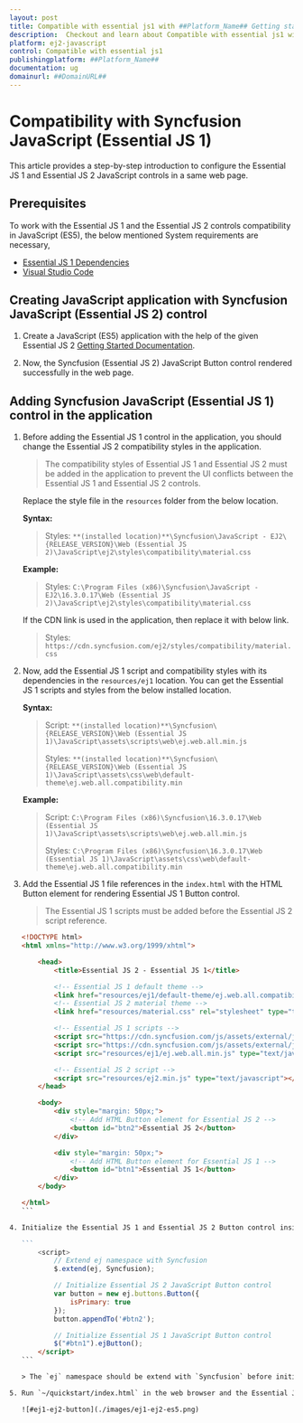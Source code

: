 ```yaml
---
layout: post
title: Compatible with essential js1 with ##Platform_Name## Getting started control | Syncfusion
description:  Checkout and learn about Compatible with essential js1 with ##Platform_Name## Getting started control of Syncfusion Essential JS 2 and more details.
platform: ej2-javascript
control: Compatible with essential js1 
publishingplatform: ##Platform_Name##
documentation: ug
domainurl: ##DomainURL##
---
```


# Compatibility with Syncfusion JavaScript (Essential JS 1)

This article provides a step-by-step introduction to configure the Essential JS 1 and Essential JS 2 JavaScript controls in a same web page.

## Prerequisites

To work with the Essential JS 1 and the Essential JS 2 controls compatibility in JavaScript (ES5), the below mentioned System requirements are necessary,

* [Essential JS 1 Dependencies](https://help.syncfusion.com/js/dependencies)
* [Visual Studio Code](https://code.visualstudio.com/)

## Creating JavaScript application with Syncfusion JavaScript (Essential JS 2) control

1. Create a JavaScript (ES5) application with the help of the given Essential JS 2 [Getting Started Documentation](./quick-start).

2. Now, the Syncfusion (Essential JS 2) JavaScript Button control rendered successfully in the web page.

## Adding Syncfusion JavaScript (Essential JS 1) control in the application

1. Before adding the Essential JS 1 control in the application, you should change the Essential JS 2 compatibility styles in the application.

    > The compatibility styles of Essential JS 1 and Essential JS 2 must be added in the application to prevent the UI conflicts between the Essential JS 1 and Essential JS 2 controls.

    Replace the style file in the `resources` folder from the below location.

    **Syntax:**
    > Styles: `**(installed location)**\Syncfusion\JavaScript - EJ2\{RELEASE_VERSION}\Web (Essential JS 2)\JavaScript\ej2\styles\compatibility\material.css`

    **Example:**
    > Styles: `C:\Program Files (x86)\Syncfusion\JavaScript - EJ2\16.3.0.17\Web (Essential JS 2)\JavaScript\ej2\styles\compatibility\material.css`

    If the CDN link is used in the application, then replace it with below link.

    > Styles: `https://cdn.syncfusion.com/ej2/styles/compatibility/material.css`

2. Now, add the Essential JS 1 script and compatibility styles with its dependencies in the `resources/ej1` location. You can get the Essential JS 1 scripts and styles from the below installed location.

    **Syntax:**
    > Script:
    > `**(installed location)**\Syncfusion\{RELEASE_VERSION}\Web (Essential JS 1)\JavaScript\assets\scripts\web\ej.web.all.min.js`
    >
    > Styles:
    >`**(installed location)**\Syncfusion\{RELEASE_VERSION}\Web (Essential JS 1)\JavaScript\assets\css\web\default-theme\ej.web.all.compatibility.min`

    **Example:**

    > Script:
    > `C:\Program Files (x86)\Syncfusion\16.3.0.17\Web (Essential JS 1)\JavaScript\assets\scripts\web\ej.web.all.min.js`
    >
    > Styles:
    > `C:\Program Files (x86)\Syncfusion\16.3.0.17\Web (Essential JS 1)\JavaScript\assets\css\web\default-theme\ej.web.all.compatibility.min`

3. Add the Essential JS 1 file references in the `index.html` with the HTML Button element for rendering Essential JS 1 Button control.

    > The Essential JS 1 scripts must be added before the Essential JS 2 script reference.

 ```html
    <!DOCTYPE html>
    <html xmlns="http://www.w3.org/1999/xhtml">

        <head>
            <title>Essential JS 2 - Essential JS 1</title>

            <!-- Essential JS 1 default theme -->
            <link href="resources/ej1/default-theme/ej.web.all.compatibility.min.css" rel="stylesheet" type="text/css" />
            <!-- Essential JS 2 material theme -->
            <link href="resources/material.css" rel="stylesheet" type="text/css" />

            <!-- Essential JS 1 scripts -->
            <script src="https://cdn.syncfusion.com/js/assets/external/jquery-1.10.2.min.js" type="text/javascript"></script>
            <script src="https://cdn.syncfusion.com/js/assets/external/jquery.easing.1.3.min.js" type="text/javascript"></script>
            <script src="resources/ej1/ej.web.all.min.js" type="text/javascript"></script>

            <!-- Essential JS 2 script -->
            <script src="resources/ej2.min.js" type="text/javascript"></script>
        </head>

        <body>
            <div style="margin: 50px;">
                <!-- Add HTML Button element for Essential JS 2 -->
                <button id="btn2">Essential JS 2</button>
            </div>

            <div style="margin: 50px;">
                <!-- Add HTML Button element for Essential JS 1 -->
                <button id="btn1">Essential JS 1</button>
            </div>
        </body>

    </html>
    ```

4. Initialize the Essential JS 1 and Essential JS 2 Button control inside the `<script>` element in `~/quickstart/index.html` file.

    ```
        <script>
            // Extend ej namespace with Syncfusion
            $.extend(ej, Syncfusion);

            // Initialize Essential JS 2 JavaScript Button control
            var button = new ej.buttons.Button({
                isPrimary: true
            });
            button.appendTo('#btn2');

            // Initialize Essential JS 1 JavaScript Button control
            $("#btn1").ejButton();
        </script>
    ```

    > The `ej` namespace should be extend with `Syncfusion` before initializing the Essential JS 1 and Essential JS 2 controls.

5. Run `~/quickstart/index.html` in the web browser and the Essential JS 1 and Essential JS 2 Button controls will be rendered in the same web page.

    ![#ej1-ej2-button](./images/ej1-ej2-es5.png)
